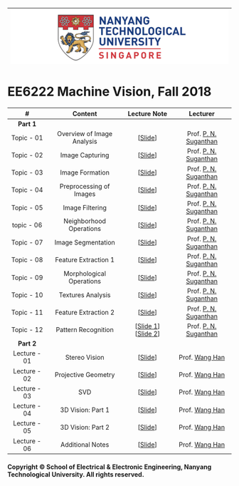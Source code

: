 |![image](https://github.com/NTU-CCA/EE6222/blob/master/logo.png)|
|---|
# EE6222 Machine Vision, Fall 2018

|#|Content|Lecture Note|Lecturer|
|:---:|:---:|:---:|:---:|
|**Part 1**|
|Topic - 01|Overview of Image Analysis|[[Slide](https://github.com/NTU-CCA/EE6222/blob/master/Slides/E6222-I-2SPP-1.pdf)]|Prof. [P. N. Suganthan](https://www.ntu.edu.sg/home/epnsugan/)
|Topic - 02|Image Capturing|[[Slide](https://github.com/NTU-CCA/EE6222/blob/master/Slides/E6222-I-2SPP-1.pdf)]|Prof. [P. N. Suganthan](https://www.ntu.edu.sg/home/epnsugan/)
|Topic - 03|Image Formation|[[Slide](https://github.com/NTU-CCA/EE6222/blob/master/Slides/E6222-I-2SPP-1.pdf)]|Prof. [P. N. Suganthan](https://www.ntu.edu.sg/home/epnsugan/)
|Topic - 04|Preprocessing of Images|[[Slide](https://github.com/NTU-CCA/EE6222/blob/master/Slides/E6222-I-2SPP-2.pdf)]|Prof. [P. N. Suganthan](https://www.ntu.edu.sg/home/epnsugan/)
|Topic - 05|Image Filtering|[[Slide](https://github.com/NTU-CCA/EE6222/blob/master/Slides/E6222-I-2SPP-2.pdf)]|Prof. [P. N. Suganthan](https://www.ntu.edu.sg/home/epnsugan/)
|topic - 06|Neighborhood Operations|[[Slide](https://github.com/NTU-CCA/EE6222/blob/master/Slides/E6222-I-2SPP-2.pdf)]|Prof. [P. N. Suganthan](https://www.ntu.edu.sg/home/epnsugan/)
|Topic - 07|Image Segmentation|[[Slide](https://github.com/NTU-CCA/EE6222/blob/master/Slides/E6222-I-2SPP-2.pdf)]|Prof. [P. N. Suganthan](https://www.ntu.edu.sg/home/epnsugan/)
|Topic - 08|Feature Extraction 1|[[Slide](https://github.com/NTU-CCA/EE6222/blob/master/Slides/E6222-I-2SPP-2.pdf)]|Prof. [P. N. Suganthan](https://www.ntu.edu.sg/home/epnsugan/)
|Topic - 09|Morphological Operations|[[Slide](https://github.com/NTU-CCA/EE6222/blob/master/Slides/E6222-I-2SPP-2.pdf)]|Prof. [P. N. Suganthan](https://www.ntu.edu.sg/home/epnsugan/)
|Topic - 10|Textures Analysis|[[Slide](https://github.com/NTU-CCA/EE6222/blob/master/Slides/E6222-I-2SPP-2.pdf)]|Prof. [P. N. Suganthan](https://www.ntu.edu.sg/home/epnsugan/)
|Topic - 11|Feature Extraction 2|[[Slide](https://github.com/NTU-CCA/EE6222/blob/master/Slides/E6222-I-2SPP-2.pdf)]|Prof. [P. N. Suganthan](https://www.ntu.edu.sg/home/epnsugan/)
|Topic - 12|Pattern Recognition|[[Slide 1](https://github.com/NTU-CCA/EE6222/blob/master/Slides/E6222-II-2SPP-1.pdf)] [[Slide 2](https://github.com/NTU-CCA/EE6222/blob/master/Slides/E6222-II-2SPP-2.pdf)]|Prof. [P. N. Suganthan](https://www.ntu.edu.sg/home/epnsugan/)
|**Part 2**|
|Lecture - 01|Stereo Vision|[[Slide](https://github.com/NTU-CCA/EE7207/blob/master/Slides/EE7207-Part2-5.pdf)]|Prof. [Wang Han](http://research.ntu.edu.sg/expertise/academicprofile/pages/StaffProfile.aspx?ST_EMAILID=hw)
|Lecture - 02|Projective Geometry|[[Slide](https://github.com/NTU-CCA/EE7207/blob/master/Slides/EE7207-Part2-5.pdf)]|Prof. [Wang Han](http://research.ntu.edu.sg/expertise/academicprofile/pages/StaffProfile.aspx?ST_EMAILID=hw)
|Lecture - 03|SVD|[[Slide](https://github.com/NTU-CCA/EE7207/blob/master/Slides/EE7207-Part2-5.pdf)]|Prof. [Wang Han](http://research.ntu.edu.sg/expertise/academicprofile/pages/StaffProfile.aspx?ST_EMAILID=hw)
|Lecture - 04|3D Vision: Part 1|[[Slide](https://github.com/NTU-CCA/EE7207/blob/master/Slides/EE7207-Part2-5.pdf)]|Prof. [Wang Han](http://research.ntu.edu.sg/expertise/academicprofile/pages/StaffProfile.aspx?ST_EMAILID=hw)
|Lecture - 05|3D Vision: Part 2|[[Slide](https://github.com/NTU-CCA/EE7207/blob/master/Slides/EE7207-Part2-5.pdf)]|Prof. [Wang Han](http://research.ntu.edu.sg/expertise/academicprofile/pages/StaffProfile.aspx?ST_EMAILID=hw)
|Lecture - 06|Additional Notes|[[Slide](https://github.com/NTU-CCA/EE7207/blob/master/Slides/EE7207-Part2-5.pdf)]|Prof. [Wang Han](http://research.ntu.edu.sg/expertise/academicprofile/pages/StaffProfile.aspx?ST_EMAILID=hw)

#### Copyright © School of Electrical & Electronic Engineering, Nanyang Technological University. All rights reserved.
